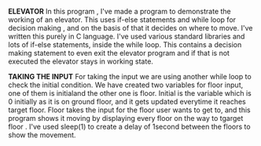 **ELEVATOR**
In this program , I've made a program to demonstrate the working of an elevator.
This uses if-else statements and while loop for decision making , and on the basis of that it decides on where to move.
I've written this purely in C language.
I've used various standard libraries and lots of if-else statements, inside the while loop.
This contains a decision making statement to even exit the elevator program and if that is not executed the elevator stays in working state.

**TAKING THE INPUT**
For taking the input we are using another while loop to  check the initial condition.
We have created two variables for floor input, one of them is initialand the other one is floor.
Initial is the variable which is 0 initially as it is on ground floor, and it gets updated everytime it reaches target floor.
Floor takes the input for the floor user wants to get to, and this program shows it moving by displaying every floor on the way to tgarget floor .
I've used sleep(1) to create a delay of 1second between the floors to show the movement.
